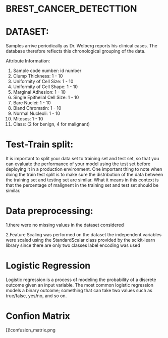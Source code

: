 # BREST_CANCER_DETECTTION
# DATASET:
Samples arrive periodically as Dr. Wolberg reports his clinical cases. The database therefore reflects this chronological grouping of the data. 

Attribute Information:

1. Sample code number: id number
2. Clump Thickness: 1 - 10
3. Uniformity of Cell Size: 1 - 10
4. Uniformity of Cell Shape: 1 - 10
5. Marginal Adhesion: 1 - 10
6. Single Epithelial Cell Size: 1 - 10
7. Bare Nuclei: 1 - 10
8. Bland Chromatin: 1 - 10
9. Normal Nucleoli: 1 - 10
10. Mitoses: 1 - 10
11. Class: (2 for benign, 4 for malignant)

# Test-Train split:
It is important to split your data set to training set and test set, so that you can evaluate the performance of your model using the test set before deploying it in a production environment. One important thing to note when doing the train test split is to make sure the distribution of the data between the training set and testing set are similar. What it means in this context is that the percentage of malignent in the training set and test set should be similar.

# Data preprocessing:
1.there were no missing values in the dataset considered

2.Feature Scaling was performed on the dataset
    the independent variables were scaled using the StandardScalar class provided by the scikit-learn library
    since there are only two classes label encoding was used
# Logistic Regression
Logistic regression is a process of modeling the probability of a discrete outcome given an input variable. The most common logistic regression models a binary outcome; something that can take two values such as true/false, yes/no, and so on. 
# Confion Matrix
[]!confusion_matrix.png
  
